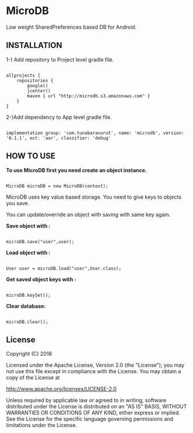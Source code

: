 # MicroDB

Low weight SharedPreferences based DB for Android.

## INSTALLATION

1-) Add repository to Project level gradle file.
```

allprojects {
    repositories {
        google()
        jcenter()
        maven { url "http://microdb.s3.amazonaws.com" }
    }
}

```

2-)Add dependency to App level gradle file.
```

implementation group: 'com.tunabaranurut', name: 'microdb', version: '0.1.1', ext: 'aar', classifier: 'debug'

```
## HOW TO USE

**To use MicroDB first you need create an object instance.**

```

MicroDB microDB = new MicroDB(context);

```

MicroDB uses key value based storage. You need to give keys to objects you save.

You can update/override an object with saving with same key again.

**Save object with :** 

```

microDB.save("user",user);

```

**Load object with :**

```

User user = microDB.load("user",User.class);

```

**Get saved object keys with :**

```

microDB.keySet();

```

**Clear database:**

```

microDB.clear();

```

## License

Copyright (C) 2018

Licensed under the Apache License, Version 2.0 (the "License");
you may not use this file except in compliance with the License.
You may obtain a copy of the License at

http://www.apache.org/licenses/LICENSE-2.0

Unless required by applicable law or agreed to in writing, software
distributed under the License is distributed on an "AS IS" BASIS,
WITHOUT WARRANTIES OR CONDITIONS OF ANY KIND, either express or implied.
See the License for the specific language governing permissions and
limitations under the License.

